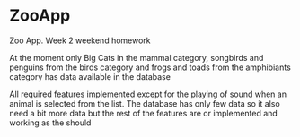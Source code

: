 # ZooApp
Zoo App. Week 2 weekend homework

At the moment only Big Cats in the mammal category, songbirds and penguins from the birds category and frogs and toads from the amphibiants category has data available in the database

All required features implemented except for the playing of sound when an animal is selected from the list.
The database has only few data so it also need a bit more data but the rest of the features are or implemented and working as the should
